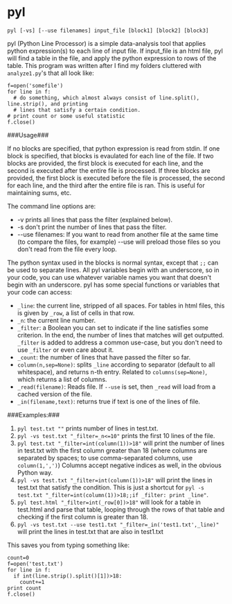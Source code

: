 pyl
===

`pyl [-vs] [--use filenames] input_file [block1] [block2] [block3]`

pyl (Python Line Processor) is a simple data-analysis tool that 
applies python expression(s) to each line of input file. 
If input_file is an html file, pyl will find a table in the file, and apply
the python expression to rows of the table.
This program was written after I find my folders cluttered with `analyze1.py`'s 
that all look like:

    f=open('somefile')
    for line in f:
      # do something, which almost always consist of line.split(), line.strip(), and printing
      # lines that satisfy a certain condition.
    # print count or some useful statistic
    f.close()


###Usage###

If no blocks are specified, that python expression is read from stdin.
If one block is specified, that blocks is evaulated for each line of the file.
If two blocks are provided, the first block is executed for each line, and the second
is executed after the entire file is processed.
If three blocks are provided, the first block is executed before the file is processed,
the second for each line, and the third after the entire file is ran.
This is useful for maintaining sums, etc.


The command line options are:
* -v prints all lines that pass the filter (explained below).
* -s don't print the number of lines that pass the filter.
* --use filenames: If you want to read from another file at the same time (to compare the files, for example)
--use will preload those files so you don't read from the file every loop.

The python syntax used in the blocks is normal syntax, except that `;;` can be used to separate lines.
All pyl variables begin with an underscore, so in your code, you can use whatever variable names you want
that doesn't begin with an underscore.
pyl has some special functions or variables that your code can access:
* `_line`: the current line, stripped of all spaces. For tables in html files, this is given by `_row`,
a list of cells in that row.
* `_n`: the current line number.
* `_filter`: a Boolean you can set to indicate if the line satisfies some criterion. In the end,
the number of lines that matches will get outputted. `_filter` is added to address a common use-case,
but you don't need to use `_filter` or even care about it.
* `_count`: the number of lines that have passed the filter so far.
* `column(n,sep=None)`: splits `_line` according to separator (default to all whitespace), and returns
n-th entry. Related to `columns(sep=None)`, which returns a list of columns.
* `_read(filename)`: Reads file. If `--use` is set, then `_read` will load from a cached version of the file.
* `_in(filename,text)`: returns true if text is one of the lines of file.

###Examples:###

1. `pyl test.txt ""` prints number of lines in test.txt.
1. `pyl -vs test.txt "_filter=_n<=10"` prints the first 10 lines of the file.
1. `pyl test.txt "_filter=int(column(1))>18"` will print the number of lines in test.txt with the first column
greater than 18 (where columns are separated by spaces; to use comma-separated columns, use `column(1,',')`)
Columns accept negative indices as well, in the obvious Python way. 
1. `pyl -vs test.txt "_filter=int(column(1))>18"` will print the lines in test.txt that satisfy the condition.
This is just a shortcut for `pyl -s test.txt "_filter=int(column(1))>18;;if _filter: print _line"`.
1. `pyl test.html "_filter=int(_row[0])>18"` will look for a table in test.html and parse that table, looping
through the rows of that table and checking if the first column is greater than 18.
1. `pyl -vs test.txt --use test1.txt "_filter=_in('test1.txt',_line)"` will print the lines in test.txt that 
are also in test1.txt

This saves you from typing something like:

    count=0
    f=open('test.txt')
    for line in f:
      if int(line.strip().split()[1])>18:
        count+=1
    print count
    f.close()
